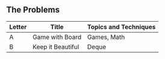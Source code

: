 ## The Problems

|  Letter | Title                     | Topics and Techniques                          |
|---------|---------------------------|-----------------------------|
|  A | Game with Board            | Games, Math                        |
|  B | Keep it Beautiful              | Deque           |
